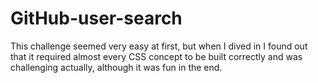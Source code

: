 # GitHub-user-search
This challenge seemed very easy at first, but when I dived in I found out that it required almost every CSS concept to be built correctly and was challenging actually,
although it was fun in the end. 
